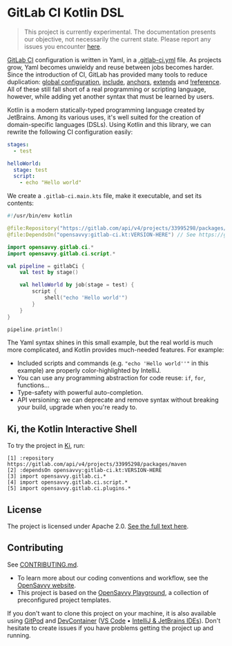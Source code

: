 # GitLab CI Kotlin DSL

> This project is currently experimental.
> The documentation presents our objective, not necessarily the current state.
> Please report any issues you encounter [here](https://gitlab.com/opensavvy/automation/gitlab-ci.kt/-/issues/new).

[GitLab CI](https://docs.gitlab.com/ee/ci/) configuration is written in Yaml, in a [.gitlab-ci.yml](https://docs.gitlab.com/ee/ci/yaml/gitlab_ci_yaml.html) file. As projects grow, Yaml becomes unwieldy and reuse between jobs becomes harder. Since the introduction of CI, GitLab has provided many tools to reduce duplication: [global configuration](https://docs.gitlab.com/ee/ci/yaml/#default), [include](https://docs.gitlab.com/ee/ci/yaml/#include), [anchors](https://docs.gitlab.com/ee/ci/yaml/yaml_optimization.html#anchors), [extends](https://docs.gitlab.com/ee/ci/yaml/#extends) and [!reference](https://docs.gitlab.com/ee/ci/yaml/yaml_optimization.html#reference-tags). All of these still fall short of a real programming or scripting language, however, while adding yet another syntax that must be learned by users.

Kotlin is a modern statically-typed programming language created by JetBrains. Among its various uses, it's well suited for the creation of domain-specific languages (DSLs). Using Kotlin and this library, we can rewrite the following CI configuration easily:

```yaml
stages:
  - test

helloWorld:
  stage: test
  script:
    - echo "Hello world"
```

We create a `.gitlab-ci.main.kts` file, make it executable, and set its contents:

```kotlin
#!/usr/bin/env kotlin

@file:Repository("https://gitlab.com/api/v4/projects/33995298/packages/maven")
@file:DependsOn("opensavvy:gitlab-ci.kt:VERSION-HERE") // See https://gitlab.com/opensavvy/automation/gitlab-ci.kt/-/releases

import opensavvy.gitlab.ci.*
import opensavvy.gitlab.ci.script.*

val pipeline = gitlabCi {
	val test by stage()

	val helloWorld by job(stage = test) {
		script {
			shell("echo 'Hello world'")
		}
	}
}

pipeline.println()
```

The Yaml syntax shines in this small example, but the real world is much more complicated, and Kotlin provides much-needed features. For example:

- Included scripts and commands (e.g. `"echo 'Hello world''"` in this example) are properly color-highlighted by IntelliJ.
- You can use any programming abstraction for code reuse: `if`, `for`, functions…
- Type-safety with powerful auto-completion.
- API versioning: we can deprecate and remove syntax without breaking your build, upgrade when you're ready to.

## Ki, the Kotlin Interactive Shell

To try the project in [Ki](https://blog.jetbrains.com/kotlin/2021/04/ki-the-next-interactive-shell-for-kotlin/), run:

```text
[1] :repository https://gitlab.com/api/v4/projects/33995298/packages/maven
[2] :dependsOn opensavvy:gitlab-ci.kt:VERSION-HERE
[3] import opensavvy.gitlab.ci.*
[4] import opensavvy.gitlab.ci.script.*
[5] import opensavvy.gitlab.ci.plugins.*
```

## License

The project is licensed under Apache 2.0. [See the full text here](LICENSE.txt).

## Contributing

See [CONTRIBUTING.md](CONTRIBUTING.md).
- To learn more about our coding conventions and workflow, see the [OpenSavvy website](https://opensavvy.dev/open-source/index.html).
- This project is based on the [OpenSavvy Playground](docs/playground/README.md), a collection of preconfigured project templates.

If you don't want to clone this project on your machine, it is also available using [GitPod](https://www.gitpod.io/) and [DevContainer](https://containers.dev/) ([VS Code](https://code.visualstudio.com/docs/devcontainers/containers) • [IntelliJ & JetBrains IDEs](https://www.jetbrains.com/help/idea/connect-to-devcontainer.html)). Don't hesitate to create issues if you have problems getting the project up and running.
